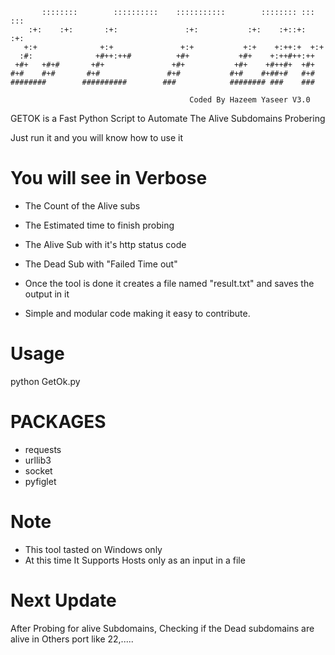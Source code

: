 ```
       ::::::::        ::::::::::    :::::::::::        :::::::: :::    :::
    :+:    :+:       :+:               :+:           :+:    :+::+:   :+:
   +:+              +:+               +:+           +:+    +:++:+  +:+
  :#:              +#++:++#          +#+           +#+    +:++#++:++
 +#+   +#+#       +#+               +#+           +#+    +#++#+  +#+
#+#    #+#       #+#               #+#           #+#    #+##+#   #+#
########        ##########        ###            ######## ###    ###

                                        Coded By Hazeem Yaseer V3.0
```

GETOK is a Fast Python Script to Automate The Alive Subdomains Probering 

Just run it and you will know how to use it 

# You will see in Verbose
* The Count of the Alive subs
* The Estimated time to finish probing
* The Alive Sub with it's http status code
* The Dead Sub with "Failed Time out"


* Once the tool is done it creates a file named "result.txt" and saves the output in it
* Simple and modular code making it easy to contribute.


# Usage
python GetOk.py 

# PACKAGES
* requests
* urllib3
* socket
* pyfiglet

# Note 
* This tool tasted on Windows only 
* At this time It Supports Hosts only as an input in a file 

# Next Update 
After Probing for alive Subdomains, Checking if the Dead subdomains are alive in Others port like 22,.....
